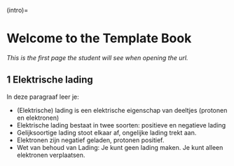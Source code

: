 (intro)=
# Welcome to the Template Book

_This is the first page the student will see when opening the url._

## 1	Elektrische lading 

In deze paragraaf leer je:
-	(Elektrische) lading is een elektrische eigenschap van deeltjes (protonen en elektronen)
-	Elektrische lading bestaat in twee soorten: positieve en negatieve lading 
-	Gelijksoortige lading stoot elkaar af, ongelijke lading trekt aan.
-	Elektronen zijn negatief geladen, protonen positief.
-	Wet van behoud van Lading: Je kunt geen lading maken. Je kunt alleen elektronen verplaatsen.
